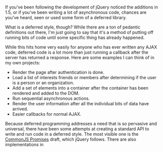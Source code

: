 If you've been following the development of jQuery noticed the additions in 1.5, or if you've been writing a lot of asynchronous code, chances are you've heard, seen or used some form of a deferred library. 

What is a deferred style, though? While there are a ton of pedantic definitions out there, I'm just going to say that it's a method of putting off running bits of code until some specific thing has already happened. 

While this hits home very easily for anyone who has ever written any AJAX code, deferred code is a lot more than just running a callback after the server has returned a response. Here are some examples I can think of in my own projects:

* Render the page after authentication is done.
* Load a list of interests friends or members after determining if the user is a person or an organization.
* Add a set of elements into a container after the container has been rendered and added to the DOM.
* Run sequential asynchronous actions.
* Render the user information after all the individual bits of data have arrived.
* Easier callbacks for normal AJAX.

Because deferred programming addresses a need that is so pervasive and universal, there have been some attempts at creating a standard API to write and run code in a deferred style. The most visible one is the [CommonJS Promises](http://wiki.commonjs.org/wiki/Promises) draft, which jQuery follows. There are also implementations in 